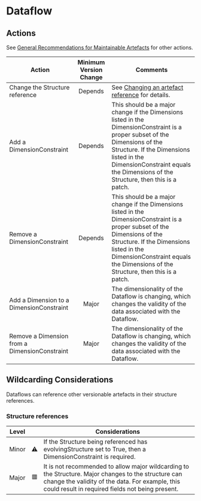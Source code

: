 # Dataflow

## Actions

See [General Recommendations for Maintainable Artefacts](../General%20Recommendations%20for%20Maintainable%20Artefacts.md) for other actions.

| Action | Minimum Version Change | Comments|
|--------|:--------------:|---------|
| Change the Structure reference | Depends | See [Changing an artefact reference](../General%20Recommendations/Changing%20an%20artefact%20reference.md#changing-an-artefact-reference) for details. |
| Add a DimensionConstraint | Depends | This should be a major change if the Dimensions listed in the DimensionConstraint is a proper subset of the Dimensions of the Structure. If the Dimensions listed in the DimensionConstraint equals the Dimensions of the Structure, then this is a patch. |
| Remove a DimensionConstraint | Depends | This should be a major change if the Dimensions listed in the DimensionConstraint is a proper subset of the Dimensions of the Structure. If the Dimensions listed in the DimensionConstraint equals the Dimensions of the Structure, then this is a patch. |
| Add a Dimension to a DimensionConstraint | Major | The dimensionality of the Dataflow is changing, which changes the validity of the data associated with the Dataflow. |
| Remove a Dimension from a DimensionConstraint | Major | The dimensionality of the Dataflow is changing, which changes the validity of the data associated with the Dataflow. |

## Wildcarding Considerations

Dataflows can reference other versionable artefacts in their structure references.

### Structure references

| Level |    | Considerations|
|-------|:--:|---------------|
| Minor | ⚠️ | If the Structure being referenced has evolvingStructure set to True, then a DimensionConstraint is required. |  
| Major | 🟥 | It is not recommended to allow major wildcarding to the Structure. Major changes to the structure can change the validity of the data. For example, this could result in required fields not being present. |
